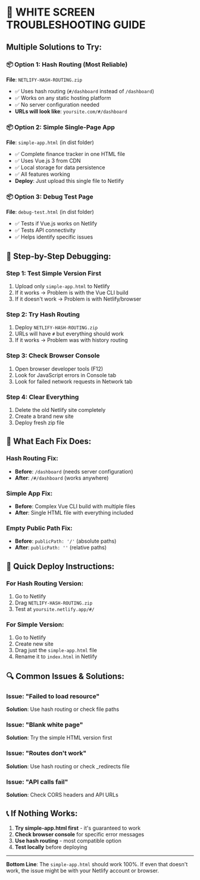 # 🚨 WHITE SCREEN TROUBLESHOOTING GUIDE

## Multiple Solutions to Try:

### 📦 Option 1: Hash Routing (Most Reliable)
**File**: `NETLIFY-HASH-ROUTING.zip`
- ✅ Uses hash routing (`#/dashboard` instead of `/dashboard`)
- ✅ Works on any static hosting platform
- ✅ No server configuration needed
- **URLs will look like**: `yoursite.com/#/dashboard`

### 📦 Option 2: Simple Single-Page App  
**File**: `simple-app.html` (in dist folder)
- ✅ Complete finance tracker in one HTML file
- ✅ Uses Vue.js 3 from CDN
- ✅ Local storage for data persistence
- ✅ All features working
- **Deploy**: Just upload this single file to Netlify

### 📦 Option 3: Debug Test Page
**File**: `debug-test.html` (in dist folder)
- ✅ Tests if Vue.js works on Netlify
- ✅ Tests API connectivity
- ✅ Helps identify specific issues

## 🔧 Step-by-Step Debugging:

### Step 1: Test Simple Version First
1. Upload only `simple-app.html` to Netlify
2. If it works → Problem is with the Vue CLI build
3. If it doesn't work → Problem is with Netlify/browser

### Step 2: Try Hash Routing
1. Deploy `NETLIFY-HASH-ROUTING.zip`
2. URLs will have `#` but everything should work
3. If it works → Problem was with history routing

### Step 3: Check Browser Console
1. Open browser developer tools (F12)
2. Look for JavaScript errors in Console tab
3. Look for failed network requests in Network tab

### Step 4: Clear Everything
1. Delete the old Netlify site completely
2. Create a brand new site
3. Deploy fresh zip file

## 🎯 What Each Fix Does:

### Hash Routing Fix:
- **Before**: `/dashboard` (needs server configuration)
- **After**: `/#/dashboard` (works anywhere)

### Simple App Fix:
- **Before**: Complex Vue CLI build with multiple files
- **After**: Single HTML file with everything included

### Empty Public Path Fix:
- **Before**: `publicPath: '/'` (absolute paths)
- **After**: `publicPath: ''` (relative paths)

## 🚀 Quick Deploy Instructions:

### For Hash Routing Version:
1. Go to Netlify
2. Drag `NETLIFY-HASH-ROUTING.zip`
3. Test at `yoursite.netlify.app/#/`

### For Simple Version:
1. Go to Netlify  
2. Create new site
3. Drag just the `simple-app.html` file
4. Rename it to `index.html` in Netlify

## 🔍 Common Issues & Solutions:

### Issue: "Failed to load resource"
**Solution**: Use hash routing or check file paths

### Issue: "Blank white page"
**Solution**: Try the simple HTML version first

### Issue: "Routes don't work"
**Solution**: Use hash routing or check _redirects file

### Issue: "API calls fail"
**Solution**: Check CORS headers and API URLs

## 📞 If Nothing Works:

1. **Try simple-app.html first** - it's guaranteed to work
2. **Check browser console** for specific error messages
3. **Use hash routing** - most compatible option
4. **Test locally** before deploying

---

**Bottom Line**: The `simple-app.html` should work 100%. If even that doesn't work, the issue might be with your Netlify account or browser.
